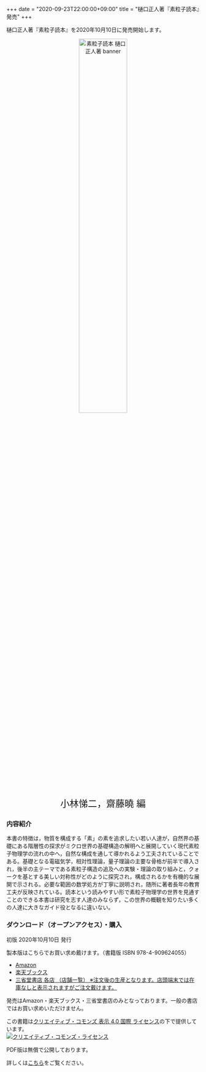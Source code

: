 +++
date = "2020-09-23T22:00:00+09:00"
title = "樋口正人著『素粒子読本』発売"
+++

樋口正人著『素粒子読本』を2020年10月10日に発売開始します。

<p style="text-align: center;"><img src="/images/recentWorks/particleTokuhonBanner_ol.svg" alt="素粒子読本 樋口正人著 banner" width=50%></p>
<p style="text-align: center; font-size: 1.5rem;">小林悌二，齋藤曉 編</p>


### 内容紹介


本書の特徴は，物質を構成する「素」の素を追求したい若い人達が，自然界の基礎にある階層性の探求がミクロ世界の基礎構造の解明へと展開していく現代素粒子物理学の流れの中へ，自然な構成を通して導かれるよう工夫されていることである。基礎となる電磁気学，相対性理論，量子理論の主要な骨格が前半で導入され，後半の主テーマである素粒子構造の追及への実験・理論の取り組みと，クォークを基とする美しい対称性がどのように探究され，構成されるかを有機的な展開で示される。必要な範囲の数学処方が丁寧に説明され，随所に著者長年の教育工夫が反映されている。読本という読みやすい形で素粒子物理学の世界を見通すことのできる本書は研究を志す人達のみならず，この世界の概観を知りたい多くの人達に大きなガイド役となるに違いない。


### ダウンロード（オープンアクセス）・購入

初版 2020年10月10日 発行

製本版はこちらでお買い求め戴けます。（書籍版 ISBN 978-4-909624055）

* [Amazon](https://www.amazon.co.jp/dp/4909624058/)
* [楽天ブックス](https://books.rakuten.co.jp/rb/16481051/)
* [三省堂書店 各店 （店舗一覧） ※注文後の生産となります。店頭端末では在庫なしと表示されますがご注文戴けます。](https://www.books-sanseido.co.jp/shop/)

発売はAmazon・楽天ブックス・三省堂書店のみとなっております。一般の書店ではお買い求めいただけません。


この書籍は<a rel="license" href="https://creativecommons.org/licenses/by/4.0/">クリエイティブ・コモンズ 表示 4.0 国際 ライセンス</a>の下で提供しています。<br>
<a rel="license" href="https://creativecommons.org/licenses/by/4.0/"><img alt="クリエイティブ・コモンズ・ライセンス" style="border-width:0" src="https://i.creativecommons.org/l/by/4.0/88x31.png" /></a>

PDF版は無償で公開しております。

詳しくは[こちら](/particle_tokuhon)をご覧ください。

